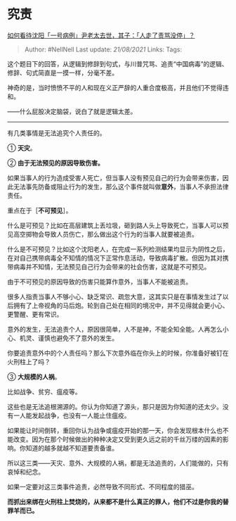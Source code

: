 # 究责
[如何看待沈阳「一号病例」尹老太去世，其子：「人走了责骂没停」？](https://www.zhihu.com/question/442659608/answer/1714242592)

> Author: #NellNell 
Last update: *21/08/2021* 
Links:
Tags: 


  

这个题目下的回答，从逻辑到修辞到句式，与川普咒骂、追责“中国病毒”的逻辑、修辞、句式简直是一摸一样，分毫不差。

神奇的是，当时愤愤不平的人和现在义正严辞的人重合度极高，并且他们不觉得违和。

——什么屁股决定脑袋，说白了就是逻辑太差。

---

有几类事情是无法追究个人责任的。

① **天灾**。

② **由于无法预见的原因导致伤害。**

如果当事人的行为造成受害人死亡，但当事人没有预见自己的行为会带来伤害，因此无法事先防备或阻止行为的发生，那么这个事件就叫做**意外**，当事人不承担法律责任。

重点在于［**不可预见**］。

什么是可预见？比如在高层建筑上丢垃圾，砸到路人头上导致死亡，当事人可以预见高空掷物会导致人员伤亡，那么做出这个行为的当事人就要被追责。

什么是不可预见？比如这个沈阳老人，在完成一系列检测结果均显示为阴性之后，在对自己携带病毒全不知情的情况下正常作息活动，导致病毒扩散。但因为其对携带病毒并不知情，无法预见自己行为会带来的社会伤害，这就是不可预见。

由于不可预见的原因导致的伤害只能算作意外，当事人不能被追责。

很多人指责当事人不够小心、缺乏常识、疏忽大意，这其实只是在事情发生过了以后拥有了上帝视角的马后炮。轮到自己处在相同的境况中，并不见得就会更小心、更警醒、更有常识。

意外的发生，无法追责个人，原因很简单，人不是神，不能全知全能。人再怎么小心、机灵、谨慎也避免不了意外的发生。

你要追责意外中的个人责任吗？那么下次意外临在你头上的时候，你准备好被钉在火刑柱上了吗？

③ **大规模的人祸**。

比如战争、贫穷、瘟疫等。

这些也是无法追根溯源的。你认为你知道了源头，那只是因为你知道的还太少。没有一人能发起战争，也没有一人能止住瘟疫。

如果能让时间倒转，重回你认为战争或瘟疫开始的那一天，你会发现根本什么也不能改变。因为在那个时候做出的种种决定又受到更久远之前的千丝万缕的因素的影响。你知道的越多就越不知道要责备谁。

所以这三类——天灾、意外、大规模的人祸，都是无法追责的，人们能做的，只有哀悼和纪念。

如果一定要对这三类事件追责，必然导致不同形式、不同程度的猎巫。

**而抓出来绑在火刑柱上焚烧的，从来都不是什么真正的罪人，他们不过是你我的替罪羊而已。**